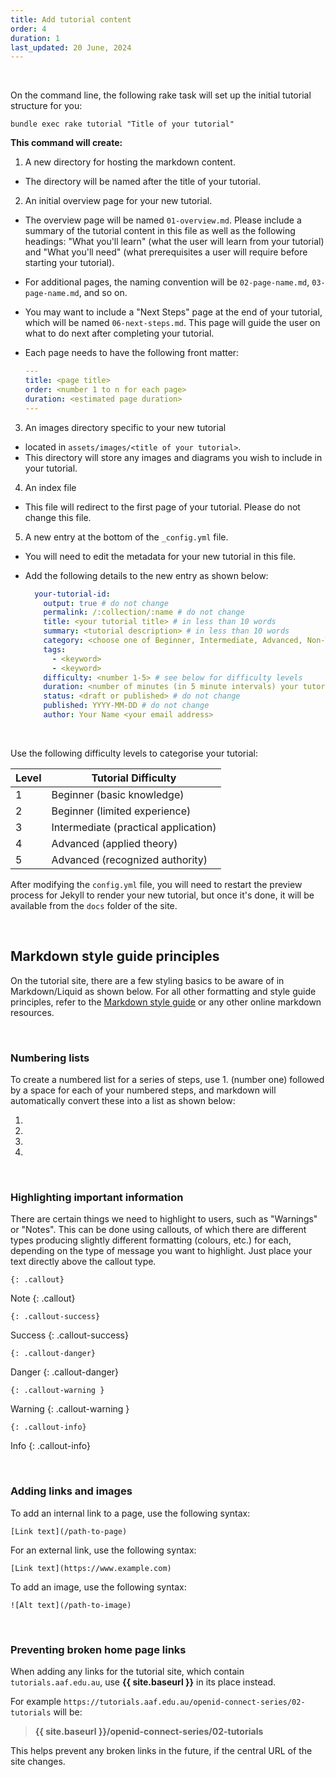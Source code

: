 ```yaml
---
title: Add tutorial content
order: 4
duration: 1
last_updated: 20 June, 2024
---
```


<br>

On the command line, the following rake task will set up the initial tutorial structure for you:

```
bundle exec rake tutorial "Title of your tutorial"
```

**This command will create:**

1. A new directory for hosting the markdown content.
  - The directory will be named after the title of your tutorial.

2. An initial overview page for your new tutorial.
  - The overview page will be named `01-overview.md`. Please include a summary of the tutorial content in this file as well as the following headings: "What you'll learn" (what the user will learn from your tutorial) and "What you'll need" (what prerequisites a user will require before starting your tutorial).
  - For additional pages, the naming convention will be `02-page-name.md`, `03-page-name.md`, and so on.
  - You may want to include a "Next Steps" page at the end of your tutorial, which will be named `06-next-steps.md`. This page will guide the user on what to do next after completing your tutorial.
  - Each page needs to have the following front matter:

    ```yaml
    ---
    title: <page title>
    order: <number 1 to n for each page>
    duration: <estimated page duration>
    ---
    ```

3. An images directory specific to your new tutorial
  - located in `assets/images/<title of your tutorial>`.
  - This directory will store any images and diagrams you wish to include in your tutorial.

4. An index file
- This file will redirect to the first page of your tutorial. Please do not change this file.

5. A new entry at the bottom of the `_config.yml` file. 
  - You will need to edit the metadata for your new tutorial in this file. 
  - Add the following details to the new entry as shown below:

    ```yaml
      your-tutorial-id:
        output: true # do not change
        permalink: /:collection/:name # do not change
        title: <your tutorial title> # in less than 10 words
        summary: <tutorial description> # in less than 10 words
        category: <choose one of Beginner, Intermediate, Advanced, Non-Technical or Curriculum>
        tags:
          - <keyword>
          - <keyword>
        difficulty: <number 1-5> # see below for difficulty levels
        duration: <number of minutes (in 5 minute intervals) your tutorial might take>
        status: <draft or published> # do not change
        published: YYYY-MM-DD # do not change
        author: Your Name <your email address>
    ```

<br>

Use the following difficulty levels to categorise your tutorial:

| Level | Tutorial Difficulty                  |
|-------|--------------------------------------|
| 1     | Beginner (basic knowledge)           |
| 2     | Beginner (limited experience)        |
| 3     | Intermediate (practical application) |
| 4     | Advanced (applied theory)            |
| 5     | Advanced (recognized authority)      |

After modifying the `config.yml` file, you will need to restart the preview process for Jekyll to render your new tutorial, but once it's done, it will be available from the `docs` folder of the site.

<br>

## Markdown style guide principles

On the tutorial site, there are a few styling basics to be aware of in Markdown/Liquid as shown below. For all other formatting and style guide principles, refer to the [Markdown style guide](https://guides.github.com/features/mastering-markdown/) or any other online markdown resources.

<br>

### Numbering lists

To create a numbered list for a series of steps, use 1. (number one) followed by a space for each of your numbered steps, and markdown will automatically convert these into a list as shown below:

1. 
1. 
1. 
1. 

<br>

### Highlighting important information

There are certain things we need to highlight to users, such as "Warnings" or "Notes". This can be done using callouts, of which there are different types producing slightly different formatting (colours, etc.) for each, depending on the type of message you want to highlight. Just place your text directly above the callout type.

```shell
{: .callout}
```
Note
{: .callout}

```shell
{: .callout-success}
```
Success
{: .callout-success}

```shell
{: .callout-danger}
```
Danger
{: .callout-danger}

```shell
{: .callout-warning }
```
Warning
{: .callout-warning }

```shell
{: .callout-info}
```
Info
{: .callout-info}

<br>

### Adding links and images

To add an internal link to a page, use the following syntax:

```shell
[Link text](/path-to-page)
```

For an external link, use the following syntax:

```shell
[Link text](https://www.example.com)
```

To add an image, use the following syntax:

```shell
![Alt text](/path-to-image)
```

<br>

### Preventing broken home page links

When adding any links for the tutorial site, which contain `tutorials.aaf.edu.au`, use **\{\{ site.baseurl \}\}** in its place instead.

For example `https://tutorials.aaf.edu.au/openid-connect-series/02-tutorials` will be:

>**\{\{ site.baseurl \}\}/openid-connect-series/02-tutorials**

This helps prevent any broken links in the future, if the central URL of the site changes.
